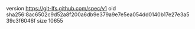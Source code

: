version https://git-lfs.github.com/spec/v1
oid sha256:8ac6502c9d52a8f200a6db9e379a9e7e5ea054dd0140b17e27e3a539c3f6046f
size 10655
